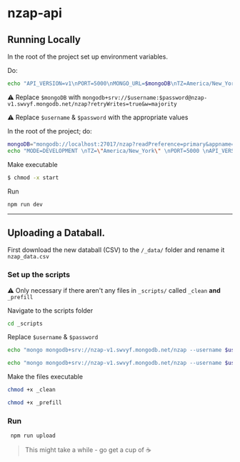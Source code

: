 # nzap-api

## Running Locally

In the root of the project set up environment variables.

Do:

``` bash
echo "API_VERSION=v1\nPORT=5000\nMONGO_URL=$mongoDB\nTZ=America/New_York\nJWT_SECRET=" > .env
```

⚠️ Replace `$mongoDB` with `mongodb+srv://$username:$password@nzap-v1.swvyf.mongodb.net/nzap?retryWrites=true&w=majority`

⚠️ Replace `$username` & `$password` with the appropriate values

In the root of the project; do:

``` bash
mongoDB="mongodb://localhost:27017/nzap?readPreference=primary&appname=MongoDB%20Compass&ssl=false";
echo "MODE=DEVELOPMENT \nTZ=\"America/New_York\" \nPORT=5000 \nAPI_VERSION=v1 \nMONGO_URL=\"$mongoDB\" \nnodemon server" > start
```

Make executable

``` bash
$ chmod -x start
```

Run
```$bash
npm run dev

``` 

---

## Uploading a Databall.

First download the new databall (CSV) to the `/_data/` folder and rename it `nzap_data.csv`

### Set up the scripts

⚠️ Only necessary if there aren't any files in `_scripts/` called `_clean` **and** `_prefill`

Navigate to the scripts folder
``` bash
cd _scripts
```

Replace `$username` & `$password`

``` bash
echo "mongo mongodb+srv://nzap-v1.swvyf.mongodb.net/nzap --username $username --password $password ./_scripts/clean.db.js" > _clean
```

``` bash
echo "mongo mongodb+srv://nzap-v1.swvyf.mongodb.net/nzap --username $username --password $password ./_scripts/prefill.db.js" > _prefill
```

Make the files executable

``` bash
chmod +x _clean
```

``` bash
chmod +x _prefill
```

### Run

 

``` bash
 npm run upload
 ```

 > This might take a while - go get a cup of ☕
